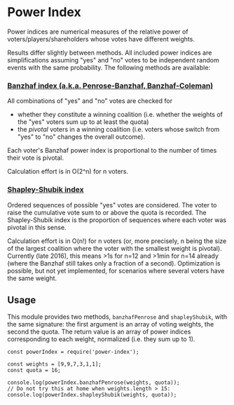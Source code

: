 # Power Index

Power indices are numerical measures of the relative power of voters/players/shareholders whose votes have different weights. 

Results differ slightly between methods.
All included power indices are simplifications assuming "yes" and "no" votes to be independent random events with the same probability.
The following methods are available:

### [Banzhaf index (a.k.a. Penrose-Banzhaf, Banzhaf-Coleman)](https://en.wikipedia.org/wiki/Banzhaf_power_index)

All combinations of "yes" and "no" votes are checked for
* whether they constitute a winning coalition (i.e. whether the weights of the "yes" voters sum up to at least the quota)
* the _pivotal_ voters in a winning coalition (i.e. voters whose switch from "yes" to "no" changes the overall outcome).

Each voter's Banzhaf power index is proportional to the number of times their vote is pivotal.


Calculation effort is in O(2^n) for n voters.

### [Shapley-Shubik index](https://en.wikipedia.org/wiki/Shapley%E2%80%93Shubik_power_index)

Ordered sequences of possible "yes" votes are considered. 
The voter to raise the cumulative vote sum to or above the quota is recorded.
The Shapley-Shubik index is the proportion of sequences where each voter was pivotal in this sense.

Calculation effort is in O(n!) for n voters 
(or, more precisely, n being the size of the largest coalition where the voter with the smallest weight is pivotal).
Currently (late 2016), this means >1s for n=12 and >1min for n=14 already 
(where the Banzhaf still takes only a fraction of a second).
Optimization is possible, but not yet implemented, 
for scenarios where several voters have the same weight.

## Usage

This module provides two methods, `banzhafPenrose` and `shapleyShubik`, with the same signature: 
the first argument is an array of voting weights, the second the quota. 
The return value is an array of power indices corresponding to each weight, 
normalized (i.e. they sum up to 1).

```
const powerIndex = require('power-index');

const weights = [9,9,7,3,1,1];
const quota = 16;

console.log(powerIndex.banzhafPenrose(weights, quota));
// Do not try this at home when weights.length > 15:
console.log(powerIndex.shapleyShubik(weights, quota));
```
